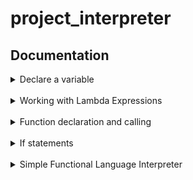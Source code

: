 # project_interpreter

## Documentation
<details>

<summary>Declare a variable</summary>
due to the principle of immutability, variable assignments are not supported. Instead, values are passed directly to functions, and results are returned without modifying any state. This ensures that all data remains unchanged throughout the execution of the program.
#### Example of Immutability:

```python
defun add(a, b) { a + b }
add(3, 4))
```
In this example, instead of assigning the result to a variable, the result is directly printed.

</details>
<br /> 
<details>

<summary>Working with Lambda Expressions</summary>
Lambda expressions (anonymous functions) are defined and used inline without variable assignments. This aligns with the immutability principle.

#### Example of Lambda Expression:
lambd(x, y) (x + y)(3, 4)
This lambda function takes two arguments, x and y, adds them, and the result is immediately used.

You can use lambda expressions directly within other expressions or function calls, but they cannot be assigned to variables due to the immutability constraint.
#### Another Example:
lambd(x) (x * x)(5)
This squares the number 5 and prints the result.

</details>
<br /> 
<details>
  
<summary>Function declaration and calling</summary>

To declare a function, use the keyword 'defun'. To call a function, write its name with the correct arguments.

### Basic Function Declaration and Calling
```
defun multiply(x, y) { x * y }
multiply(4, 5)
```
output:
```
20
```
You could also preform recursion:
```
defun factorial(n) { n ==0 || n * factorial(n - 1) }
factorial(4)
```
output:
```
24
```

### Functions return 
Functions can return an int:
```
defun square(a) {
    a * a
}
square(5)
```

output:
```
25
```
And can return a boolean value:
```
zap eq(a,b){
    return a == b;
}
println(eq(6,6));
```
output:
```
True
```
And their values can be used just like any other value for calculation or logic:
```
defun isEqual(a, b) {
    a == b
}
isEqual(6, 6)
```

</details>
<br/>
<details>

<summary>If statements</summary>
The language supports basic conditional logic using if statements. Here's how to use them:

### Basic Syntax
if condition
expression1
else
expression2
### Examples
```bash
1. Simple if statement:
if 5 > 3 10 else 20
```
This will return `10`.

</details>
<br/>
<details>

<summary> Simple Functional Language Interpreter</summary>

This interpreter offers two main modes of operation: an interactive mode (REPL) and file execution.

## 1. Interactive Mode (REPL)

This mode allows you to enter and execute code line by line.

To start the REPL:

```bash
python repl.py
```
After launching, you'll see the calc> prompt and can start entering commands:

```bash
calc> defun multiply(x, y) { x * y }
None
calc> multiply(4, 5)
20
```
Notes:

Function definitions return None.
Results of expressions and function calls are displayed immediately.

## 2. Running a Program File
To run a program from a file:

Save your code in a file with a .lambda extension, e.g., program.lambda.
Run the following command in the terminal:
```bash
python file_runner.py program.lambda
```
*Example:*
Contents of program.lambda:
```bash
defun factorial(n) { n == 0 || n * factorial(n - 1) }
factorial(5)
3 + 5
```
*Output:*
```bash
120
8
```
